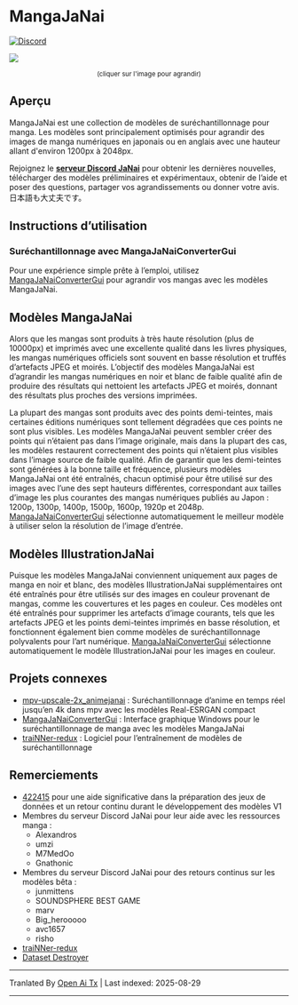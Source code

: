 # MangaJaNai

[![Discord](https://img.shields.io/discord/1121653618173546546?label=Discord&logo=Discord&logoColor=white)](https://discord.gg/EeFfZUBvxj)

<a href="./mangajanaiv1demo.webp?raw=1"><img src="https://raw.githubusercontent.com/the-database/MangaJaNai/main/mangajanaiv1demo.webp"/></a>
<p align="center"><sup>(cliquer sur l'image pour agrandir)</sup></p>

## Aperçu

MangaJaNai est une collection de modèles de suréchantillonnage pour manga. Les modèles sont principalement optimisés pour agrandir des images de manga numériques en japonais ou en anglais avec une hauteur allant d'environ 1200px à 2048px.

Rejoignez le [**serveur Discord JaNai**](https://discord.gg/EeFfZUBvxj) pour obtenir les dernières nouvelles, télécharger des modèles préliminaires et expérimentaux, obtenir de l’aide et poser des questions, partager vos agrandissements ou donner votre avis. 日本語も大丈夫です。

## Instructions d’utilisation

### Suréchantillonnage avec MangaJaNaiConverterGui

Pour une expérience simple prête à l’emploi, utilisez [MangaJaNaiConverterGui](https://github.com/the-database/MangaJaNaiConverterGui) pour agrandir vos mangas avec les modèles MangaJaNai.

## Modèles MangaJaNai
Alors que les mangas sont produits à très haute résolution (plus de 10000px) et imprimés avec une excellente qualité dans les livres physiques, les mangas numériques officiels sont souvent en basse résolution et truffés d’artefacts JPEG et moirés. L’objectif des modèles MangaJaNai est d’agrandir les mangas numériques en noir et blanc de faible qualité afin de produire des résultats qui nettoient les artefacts JPEG et moirés, donnant des résultats plus proches des versions imprimées.

La plupart des mangas sont produits avec des points demi-teintes, mais certaines éditions numériques sont tellement dégradées que ces points ne sont plus visibles. Les modèles MangaJaNai peuvent sembler créer des points qui n’étaient pas dans l’image originale, mais dans la plupart des cas, les modèles restaurent correctement des points qui n’étaient plus visibles dans l’image source de faible qualité. Afin de garantir que les demi-teintes sont générées à la bonne taille et fréquence, plusieurs modèles MangaJaNai ont été entraînés, chacun optimisé pour être utilisé sur des images avec l’une des sept hauteurs différentes, correspondant aux tailles d’image les plus courantes des mangas numériques publiés au Japon : 1200p, 1300p, 1400p, 1500p, 1600p, 1920p et 2048p. [MangaJaNaiConverterGui](https://github.com/the-database/MangaJaNaiConverterGui) sélectionne automatiquement le meilleur modèle à utiliser selon la résolution de l’image d’entrée.

## Modèles IllustrationJaNai
Puisque les modèles MangaJaNai conviennent uniquement aux pages de manga en noir et blanc, des modèles IllustrationJaNai supplémentaires ont été entraînés pour être utilisés sur des images en couleur provenant de mangas, comme les couvertures et les pages en couleur. Ces modèles ont été entraînés pour supprimer les artefacts d’image courants, tels que les artefacts JPEG et les points demi-teintes imprimés en basse résolution, et fonctionnent également bien comme modèles de suréchantillonnage polyvalents pour l’art numérique. [MangaJaNaiConverterGui](https://github.com/the-database/MangaJaNaiConverterGui) sélectionne automatiquement le modèle IllustrationJaNai pour les images en couleur.

## Projets connexes

- [mpv-upscale-2x_animejanai](https://github.com/the-database/mpv-upscale-2x_animejanai) : Suréchantillonnage d’anime en temps réel jusqu’en 4k dans mpv avec les modèles Real-ESRGAN compact
- [MangaJaNaiConverterGui](https://github.com/the-database/MangaJaNaiConverterGui) : Interface graphique Windows pour le suréchantillonnage de manga avec les modèles MangaJaNai
- [traiNNer-redux](https://github.com/the-database/traiNNer-redux) : Logiciel pour l’entraînement de modèles de suréchantillonnage

## Remerciements
- [422415](https://github.com/422415) pour une aide significative dans la préparation des jeux de données et un retour continu durant le développement des modèles V1
- Membres du serveur Discord JaNai pour leur aide avec les ressources manga :
    - Alexandros
    - umzi
    - M7MedOo
    - Gnathonic
- Membres du serveur Discord JaNai pour des retours continus sur les modèles bêta :
    - junmittens
    - SOUNDSPHERE BEST GAME
    - marv
    - Big_herooooo
    - avc1657
    - risho
- [traiNNer-redux](https://github.com/joeyballentine/traiNNer-redux)
- [Dataset Destroyer](https://github.com/Kim2091/helpful-scripts/tree/main/Dataset%20Destroyer)


---

Tranlated By [Open Ai Tx](https://github.com/OpenAiTx/OpenAiTx) | Last indexed: 2025-08-29

---